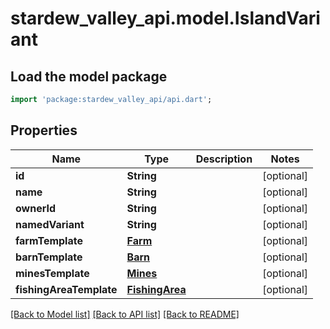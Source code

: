 # stardew_valley_api.model.IslandVariant

## Load the model package
```dart
import 'package:stardew_valley_api/api.dart';
```

## Properties
Name | Type | Description | Notes
------------ | ------------- | ------------- | -------------
**id** | **String** |  | [optional] 
**name** | **String** |  | [optional] 
**ownerId** | **String** |  | [optional] 
**namedVariant** | **String** |  | [optional] 
**farmTemplate** | [**Farm**](Farm.md) |  | [optional] 
**barnTemplate** | [**Barn**](Barn.md) |  | [optional] 
**minesTemplate** | [**Mines**](Mines.md) |  | [optional] 
**fishingAreaTemplate** | [**FishingArea**](FishingArea.md) |  | [optional] 

[[Back to Model list]](../README.md#documentation-for-models) [[Back to API list]](../README.md#documentation-for-api-endpoints) [[Back to README]](../README.md)



